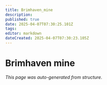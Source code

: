 ```yaml
---
title: Brimhaven_mine
description: 
published: true
date: 2025-04-07T07:30:25.101Z
tags: 
editor: markdown
dateCreated: 2025-04-07T07:30:23.105Z
---
```


# Brimhaven mine

*This page was auto-generated from structure.*